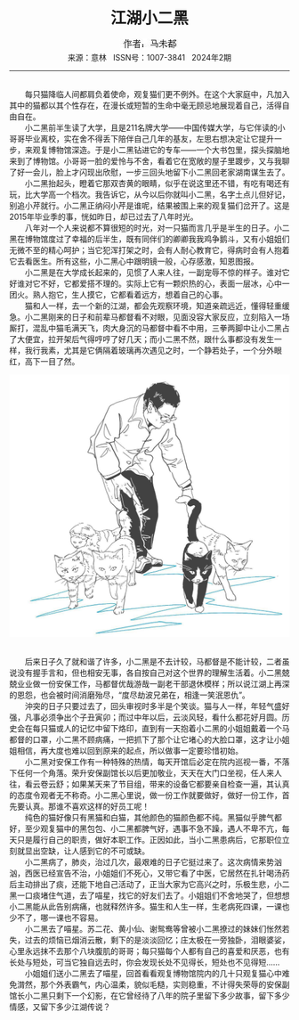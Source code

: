 # <center>江湖小二黑</center>

<div align=center><img src="https://raw.githubusercontent.com/leaguecn/magazines/main/img_authors/%25d7%25f7%25d5%25df%25a3%25ba%25c2%25ed%25ce%25b4%25b6%25bc.jpg"></div>

<center>来源：意林   ISSN号：1007-3841   2024年2期</center>

* * *

<br>　　每只猫降临人间都肩负着使命，观复猫们更不例外。在这个大家庭中，凡加入其中的猫都以其个性存在，在漫长或短暂的生命中毫无顾忌地展现着自己，活得自由自在。  
　　小二黑前半生读了大学，且是211名牌大学——中国传媒大学，与它伴读的小哥哥毕业离校，实在舍不得丢下陪伴自己几年的基友，左思右想决定让它提升一步，来观复博物馆深造。于是小二黑钻进它的专车——一个大书包里，探头探脑地来到了博物馆。小哥哥一脸的爱怜与不舍，看着它在宽敞的屋子里踱步，又与我聊了好一会儿，脸上才闪现出欣慰，一步三回头地留下小二黑回老家湖南谋生去了。  
　　小二黑抬起头，瞪着它那双杏黄的眼睛，似乎在说这里还不错，有吃有喝还有玩，比大学高一个档次。我告诉它，从今以后你就叫小二黑，名字土点儿但好记，别追小芹就行。小二黑正纳闷小芹是谁呢，结果被围上来的观复猫们岔开了。这是2015年毕业季的事，恍如昨日，却已过去了八年时光。  
　　八年对一个人来说都不算很短的时光，对一只猫而言几乎是半生的日子。小二黑在博物馆度过了幸福的后半生，既有同伴们的卿卿我我鸡争鹅斗，又有小姐姐们无微不至的精心呵护；当它犯浑打架之时，会有人耐心教育它，得病时会有人抱着它去看医生。所有这些，小二黑心中跟明镜一般，心存感激，知恩图报。  
　　小二黑是在大学成长起来的，见惯了人来人往，一副宠辱不惊的样子。谁对它好谁对它不好，它都爱搭不理的。实际上它有一颗炽热的心，表面一层冰，心中一团火。熟人抱它，生人摸它，它都看着远方，想着自己的心事。  
　　猫和人一样，去一个新的江湖，都会先观察环境，知道亲疏远近，懂得轻重缓急。小二黑刚来的日子和前辈马都督看不对眼，见面没容大家反应，立刻陷入一场厮打，混乱中猫毛满天飞，肉大身沉的马都督中看不中用，三拳两脚中让小二黑占了大便宜，拉开架后气得哼哼了好几天；而小二黑不然，跟什么事都没有发生一样，我行我素，尤其是它俩隔着玻璃再次遇见之时，一个静若处子，一个分外眼红，高下一目了然。

![](https://raw.githubusercontent.com/leaguecn/magazines/main/img/yili20240231-1-l.jpg)

  
<br>　　后来日子久了就和谐了许多，小二黑是不去计较，马都督是不能计较，二者虽说没有握手言和，但也相安无事，各自按自己对这个世界的理解生活着。小二黑兢兢业业做一份安保工作，马都督优哉游哉一副老干部退休模样；所以说江湖上再深的恩怨，也会被时间消磨殆尽，“度尽劫波兄弟在，相逢一笑泯恩仇”。  
　　沖突的日子只要过去了，回头审视时多半是个笑谈。猫与人一样，年轻气盛好强，凡事必须争出个子丑寅卯；而过中年以后，云淡风轻，看什么都花好月圆。历史会在每只猫或人的记忆中留下烙印，直到有一天抱着小二黑的小姐姐戴着一个马都督的口罩，小二黑不顾病痛，一把抓下了那个让它堵心的大脸口罩，这才让小姐姐相信，再大度也难以回到原来的起点，所以做事一定要珍惜初始。  
　　小二黑对安保工作有一种特殊的热情，每天开馆后必定在院内巡视一番，不落下任何一个角落。荣升安保副馆长以后更加敬业，天天在大门口坐视，任人来人往，看云卷云舒；如果某天来了节目组，带来的设备它都要亲自检查一遍，其认真的态度令观者无不称奇。小二黑心里说，做一份工作就要做好，做好一份工作，首先要认真。那谁不喜欢这样的好员工呢！  
　　纯色的猫好像只有黑猫和白猫，其他颜色的猫颜色都不纯。黑猫似乎脾气都好，至少观复猫中的黑包包、小二黑都脾气好，遇事不急不躁，遇人不卑不亢，每天只是履行自己的职责，做好本职工作。正因如此，当小二黑患病后，它那职位立刻就显出空缺，让人感到它的不可或缺。  
　　小二黑病了，肺炎，治过几次，最艰难的日子它挺过来了。这次病情来势汹汹，西医已经宣告不治，小姐姐们不死心，又带它看了中医，它居然在扎针喝汤药后主动排出了痰，还能下地自己活动了，正当大家为它高兴之时，乐极生悲，小二黑一口痰堵住气道，去了喵星，找它的好友们去了。小姐姐们不舍地哭了，但想想小二黑能从此告别病痛，也就释然许多。猫生和人生一样，生老病死四课，一课也少不了，哪一课也不容易。  
　　小二黑去了喵星。苏二花、黄小仙、谢鸳鸯等曾被小二黑撩过的妹妹们怅然若失，过去的烦恼已烟消云散，剩下的是淡淡回忆；庄太极在一旁独卧，泪眼婆娑，心里永远抹不去那个八块腹肌的哥哥；每只猫每个人都有自己的喜爱和厌恶，也有长处与短处，可当它独自远去时，你会发现长处不见得长，短处也不见得短……  
　　小姐姐们送小二黑去了喵星，回首看看观复博物馆院内的几十只观复猫心中难免潸然，那个外表霸气，内心温柔，貌似毛糙，实则稳重，不计得失荣辱的安保副馆长小二黑只剩下一个幻影，在它曾经待了八年的院子里留下多少故事，留下多少情感，又留下多少江湖传说？
